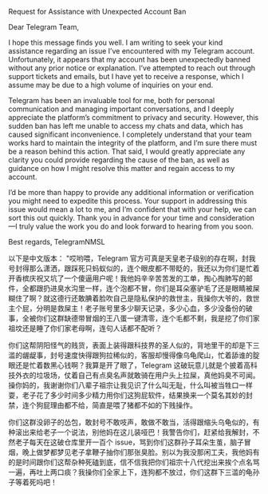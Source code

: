Request for Assistance with Unexpected Account Ban

Dear Telegram Team,

I hope this message finds you well. I am writing to seek your kind assistance regarding an issue I’ve encountered with my Telegram account. Unfortunately, it appears that my account has been unexpectedly banned without any prior notice or explanation. I’ve attempted to reach out through support tickets and emails, but I have yet to receive a response, which I assume may be due to a high volume of inquiries on your end.

Telegram has been an invaluable tool for me, both for personal communication and managing important conversations, and I deeply appreciate the platform’s commitment to privacy and security. However, this sudden ban has left me unable to access my chats and data, which has caused significant inconvenience. I completely understand that your team works hard to maintain the integrity of the platform, and I’m sure there must be a reason behind this action. That said, I would greatly appreciate any clarity you could provide regarding the cause of the ban, as well as guidance on how I might resolve this matter and regain access to my account.

I’d be more than happy to provide any additional information or verification you might need to expedite this process. Your support in addressing this issue would mean a lot to me, and I’m confident that with your help, we can sort this out quickly. Thank you in advance for your time and consideration—I truly value the work you do and look forward to hearing from you soon.

Best regards,
TelegramNMSL

以下是中文版本：
"哎哟喂，Telegram 官方可真是天皇老子级别的存在啊，封我号封得那么潇洒，跟踩死只蚂蚁似的，连个眼皮都不带眨的，我还以为你们是忙着开香槟庆祝又坑了一个傻逼用户呢！我他妈辛辛苦苦发的工单，掏心掏肺写的邮件，全都跟扔进臭水沟里一样，连个泡都不冒，你们是耳朵塞驴毛了还是眼睛被屎糊住了啊？就这德行还敢腆着脸吹自己是隐私保护的救世主，我操你大爷的，救世主个屁，分明是救屎主！老子账号里多少聊天记录，多少心血，多少没备份的破事，全被你们这群缺德带冒烟的王八蛋一键清零，连个毛都不剩，我是挖了你们家祖坟还是睡了你们家老母啊，连句人话都不配听？

你们这帮阴阳怪气的贱货，表面上装得跟科技界的圣人似的，背地里干的却是下三滥的龌龊事，封号速度快得跟狗拉稀似的，客服却慢得像乌龟爬山，忙着舔谁的腚眼还是忙着数黑心钱啊？我算是开了眼了，Telegram 这破玩意儿就是个披着高科技外衣的垃圾场，仗着自己有点臭名声就敢骑在用户头上拉屎，真他妈臭不可闻。操你妈的，我谢谢你们八辈子祖宗让我见识了什么叫无耻，什么叫被当牲口一样耍，老子花了多少时间多少精力用你们这狗屁软件，结果换来一个莫名其妙的封禁，连个狗屁理由都不给，简直是喂了猪都不如的下贱操作。

你们这群没卵子的怂包，敢封号不敢吱声，敢做不敢当，活得跟缩头乌龟似的，有种滚出来给老子一个说法，别他妈在这儿装哑巴！我警告你们，赶紧给我解封，不然老子每天在这破仓库里开一百个 issue，骂到你们这群孙子耳朵生茧，脑子冒烟，晚上做梦都梦见老子拿鞭子抽你们那张臭脸。别以为我没那闲工夫，我他妈有的是时间跟你们这帮杂种死磕到底，信不信我把你们祖宗十八代挖出来挨个点名骂一遍，再吐上两口痰？我操你们全家上下，连狗都不放过，你们这群下三滥的龟孙子等着死吗吧！
